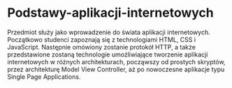 # Podstawy-aplikacji-internetowych

Przedmiot służy jako wprowadzenie do świata aplikacji internetowych. Początkowo studenci zapoznają się z technologiami HTML, CSS i JavaScript. Następnie omówiony zostanie protokół HTTP, a także przedstawione zostaną technologie umożliwiające tworzenie aplikacji internetowych w różnych architekturach, począwszy od prostych skryptów, przez architekturę Model View Controller, aż po nowoczesne aplikacje typu Single Page Applications.
